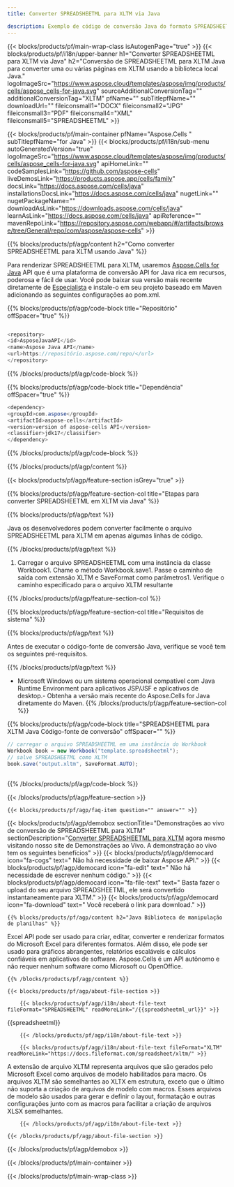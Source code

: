 ```yaml
---
title: Converter SPREADSHEETML para XLTM via Java 

description: Exemplo de código de conversão Java do formato SPREADSHEETML para arquivo XLTM. Os programadores podem usar este código de exemplo para exportar planilhas do Excel e OpenOffice para XLTM em qualquer aplicativo baseado na Web ou Desktop Java.
---
```

{{< blocks/products/pf/main-wrap-class isAutogenPage="true" >}}
{{< blocks/products/pf/i18n/upper-banner h1="Converter SPREADSHEETML para XLTM via Java" h2="Conversão de SPREADSHEETML para XLTM Java para converter uma ou várias páginas em XLTM usando a biblioteca local Java." logoImageSrc="https://www.aspose.cloud/templates/aspose/img/products/cells/aspose_cells-for-java.svg" sourceAdditionalConversionTag="" additionalConversionTag="XLTM" pfName="" subTitlepfName="" downloadUrl="" fileiconsmall1="DOCX" fileiconsmall2="JPG" fileiconsmall3="PDF" fileiconsmall4="XML" fileiconsmall5="SPREADSHEETML" >}}

{{< blocks/products/pf/main-container pfName="Aspose.Cells " subTitlepfName="for Java" >}}
{{< blocks/products/pf/i18n/sub-menu autoGeneratedVersion="true" logoImageSrc="https://www.aspose.cloud/templates/aspose/img/products/cells/aspose_cells-for-java.svg" apiHomeLink="" codeSamplesLink="https://github.com/aspose-cells" liveDemosLink="https://products.aspose.app/cells/family" docsLink="https://docs.aspose.com/cells/java" installationsDocsLink="https://docs.aspose.com/cells/java" nugetLink="" nugetPackageName="" downloadAsLink="https://downloads.aspose.com/cells/java" learnAsLink="https://docs.aspose.com/cells/java" apiReference="" mavenRepoLink="https://repository.aspose.com/webapp/#/artifacts/browse/tree/General/repo/com/aspose/aspose-cells" >}}

{{% blocks/products/pf/agp/content h2="Como converter SPREADSHEETML para XLTM usando Java" %}}

 Para renderizar SPREADSHEETML para XLTM, usaremos
 [Aspose.Cells for Java](https://products.aspose.com/cells/java) 
 API que é uma plataforma de conversão API for Java rica em recursos, poderosa e fácil de usar. Você pode baixar sua versão mais recente diretamente de
 [Especialista](https://repository.aspose.com/webapp/#/artifacts/browse/tree/General/repo/com/aspose/aspose-cells) 
 e instale-o em seu projeto baseado em Maven adicionando as seguintes configurações ao pom.xml.

{{% blocks/products/pf/agp/code-block title="Repositório" offSpacer="true" %}}

```cs

<repository>
<id>AsposeJavaAPI</id>
<name>Aspose Java API</name>
<url>https://repositório.aspose.com/repo/</url>
</repository>


```

{{% /blocks/products/pf/agp/code-block %}}

{{% blocks/products/pf/agp/code-block title="Dependência" offSpacer="true" %}}

```cs
<dependency>
<groupId>com.aspose</groupId>
<artifactId>aspose-cells</artifactId>
<version>version of aspose-cells API</version>
<classifier>jdk17</classifier>
</dependency>


```

{{% /blocks/products/pf/agp/code-block %}}

{{% /blocks/products/pf/agp/content %}}

{{< blocks/products/pf/agp/feature-section isGrey="true" >}}

{{% blocks/products/pf/agp/feature-section-col title="Etapas para converter SPREADSHEETML em XLTM via Java" %}}

{{% blocks/products/pf/agp/text %}}

 Java os desenvolvedores podem converter facilmente o arquivo SPREADSHEETML para XLTM em apenas algumas linhas de código.

{{% /blocks/products/pf/agp/text %}}

1. Carregar o arquivo SPREADSHEETML com uma instância da classe Workbook1. Chame o método Workbook.save1. Passe o caminho de saída com extensão XLTM e SaveFormat como parâmetros1. Verifique o caminho especificado para o arquivo XLTM resultante

{{% /blocks/products/pf/agp/feature-section-col %}}

{{% blocks/products/pf/agp/feature-section-col title="Requisitos de sistema" %}}

{{% blocks/products/pf/agp/text %}}

 Antes de executar o código-fonte de conversão Java, verifique se você tem os seguintes pré-requisitos.

{{% /blocks/products/pf/agp/text %}}

- Microsoft Windows ou um sistema operacional compatível com Java Runtime Environment para aplicativos JSP/JSF e aplicativos de desktop.- Obtenha a versão mais recente do Aspose.Cells for Java diretamente do Maven.
{{% /blocks/products/pf/agp/feature-section-col %}}

{{% blocks/products/pf/agp/code-block title="SPREADSHEETML para XLTM Java Código-fonte de conversão" offSpacer="" %}}

```cs
// carregar o arquivo SPREADSHEETML em uma instância do Workbook
Workbook book = new Workbook("template.spreadsheetml");
// salve SPREADSHEETML como XLTM
book.save("output.xltm", SaveFormat.AUTO);   
   


```

{{% /blocks/products/pf/agp/code-block %}}

{{< /blocks/products/pf/agp/feature-section >}}

    {{< blocks/products/pf/agp/faq-item question="" answer="" >}}
 

<!-- aboutfile Starts -->

{{< blocks/products/pf/agp/demobox sectionTitle="Demonstrações ao vivo de conversão de SPREADSHEETML para XLTM" sectionDescription="[Converter SPREADSHEETML para XLTM](https://products.aspose.app/cells/conversion/spreadsheetml-to-xltm) agora mesmo visitando nosso site de Demonstrações ao Vivo. A demonstração ao vivo tem os seguintes benefícios" >}}
        {{< blocks/products/pf/agp/democard icon="fa-cogs" text=" Não há necessidade de baixar Aspose API." >}}
        {{< blocks/products/pf/agp/democard icon="fa-edit" text=" Não há necessidade de escrever nenhum código." >}}
        {{< blocks/products/pf/agp/democard icon="fa-file-text" text=" Basta fazer o upload do seu arquivo SPREADSHEETML, ele será convertido instantaneamente para XLTM." >}}
        {{< blocks/products/pf/agp/democard icon="fa-download" text=" Você receberá o link para download." >}}

    {{% blocks/products/pf/agp/content h2="Java Biblioteca de manipulação de planilhas" %}}

 Excel API pode ser usado para criar, editar, converter e renderizar formatos do Microsoft Excel para diferentes formatos. Além disso, ele pode ser usado para gráficos abrangentes, relatórios escaláveis e cálculos confiáveis em aplicativos de software. Aspose.Cells é um API autônomo e não requer nenhum software como Microsoft ou OpenOffice.  



    {{% /blocks/products/pf/agp/content %}}

    {{< blocks/products/pf/agp/about-file-section >}}

        {{< blocks/products/pf/agp/i18n/about-file-text fileFormat="SPREADSHEETML" readMoreLink="/{{spreadsheetml_url}}" >}}

{{spreadsheetml}}

        {{< /blocks/products/pf/agp/i18n/about-file-text >}}

        {{< blocks/products/pf/agp/i18n/about-file-text fileFormat="XLTM" readMoreLink="https://docs.fileformat.com/spreadsheet/xltm/" >}}

A extensão de arquivo XLTM representa arquivos que são gerados pelo Microsoft Excel como arquivos de modelo habilitados para macro. Os arquivos XLTM são semelhantes ao XLTX em estrutura, exceto que o último não suporta a criação de arquivos de modelo com macros. Esses arquivos de modelo são usados para gerar e definir o layout, formatação e outras configurações junto com as macros para facilitar a criação de arquivos XLSX semelhantes.

        {{< /blocks/products/pf/agp/i18n/about-file-text >}}

    {{< /blocks/products/pf/agp/about-file-section >}}

{{< /blocks/products/pf/agp/demobox >}}

<!-- aboutfile Ends -->



{{< /blocks/products/pf/main-container >}}
    
{{< /blocks/products/pf/main-wrap-class >}}
